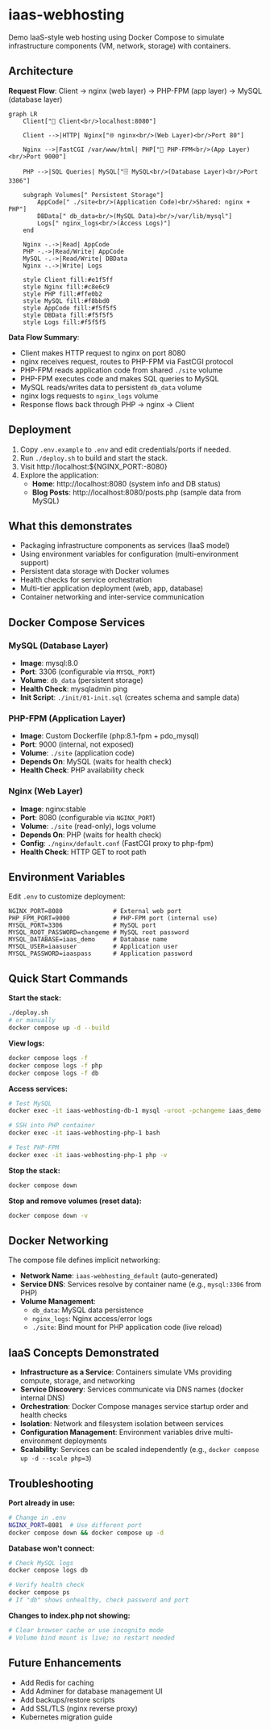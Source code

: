 # iaas-webhosting

Demo IaaS-style web hosting using Docker Compose to simulate infrastructure components (VM, network, storage) with containers.

## Architecture

**Request Flow**: Client → nginx (web layer) → PHP-FPM (app layer) → MySQL (database layer)

```mermaid
graph LR
    Client["👤 Client<br/>localhost:8080"]
    
    Client -->|HTTP| Nginx["🌐 nginx<br/>(Web Layer)<br/>Port 80"]
    
    Nginx -->|FastCGI /var/www/html| PHP["🐘 PHP-FPM<br/>(App Layer)<br/>Port 9000"]
    
    PHP -->|SQL Queries| MySQL["🗄️ MySQL<br/>(Database Layer)<br/>Port 3306"]
    
    subgraph Volumes[" Persistent Storage"]
        AppCode[" ./site<br/>(Application Code)<br/>Shared: nginx + PHP"]
        DBData[" db_data<br/>(MySQL Data)<br/>/var/lib/mysql"]
        Logs[" nginx_logs<br/>(Access Logs)"]
    end
    
    Nginx -.->|Read| AppCode
    PHP -.->|Read/Write| AppCode
    MySQL -.->|Read/Write| DBData
    Nginx -.->|Write| Logs
    
    style Client fill:#e1f5ff
    style Nginx fill:#c8e6c9
    style PHP fill:#ffe0b2
    style MySQL fill:#f8bbd0
    style AppCode fill:#f5f5f5
    style DBData fill:#f5f5f5
    style Logs fill:#f5f5f5
```

**Data Flow Summary**:
- Client makes HTTP request to nginx on port 8080
- nginx receives request, routes to PHP-FPM via FastCGI protocol
- PHP-FPM reads application code from shared `./site` volume
- PHP-FPM executes code and makes SQL queries to MySQL
- MySQL reads/writes data to persistent `db_data` volume
- nginx logs requests to `nginx_logs` volume
- Response flows back through PHP → nginx → Client

## Deployment

1. Copy `.env.example` to `.env` and edit credentials/ports if needed.
2. Run `./deploy.sh` to build and start the stack.
3. Visit http://localhost:${NGINX_PORT:-8080}
4. Explore the application:
   - **Home**: http://localhost:8080 (system info and DB status)
   - **Blog Posts**: http://localhost:8080/posts.php (sample data from MySQL)

## What this demonstrates

- Packaging infrastructure components as services (IaaS model)
- Using environment variables for configuration (multi-environment support)
- Persistent data storage with Docker volumes
- Health checks for service orchestration
- Multi-tier application deployment (web, app, database)
- Container networking and inter-service communication

## Docker Compose Services

### MySQL (Database Layer)
- **Image**: mysql:8.0
- **Port**: 3306 (configurable via `MYSQL_PORT`)
- **Volume**: `db_data` (persistent storage)
- **Health Check**: mysqladmin ping
- **Init Script**: `./init/01-init.sql` (creates schema and sample data)

### PHP-FPM (Application Layer)
- **Image**: Custom Dockerfile (php:8.1-fpm + pdo_mysql)
- **Port**: 9000 (internal, not exposed)
- **Volume**: `./site` (application code)
- **Depends On**: MySQL (waits for health check)
- **Health Check**: PHP availability check

### Nginx (Web Layer)
- **Image**: nginx:stable
- **Port**: 8080 (configurable via `NGINX_PORT`)
- **Volume**: `./site` (read-only), logs volume
- **Depends On**: PHP (waits for health check)
- **Config**: `./nginx/default.conf` (FastCGI proxy to php-fpm)
- **Health Check**: HTTP GET to root path

## Environment Variables

Edit `.env` to customize deployment:

```env
NGINX_PORT=8080              # External web port
PHP_FPM_PORT=9000            # PHP-FPM port (internal use)
MYSQL_PORT=3306              # MySQL port
MYSQL_ROOT_PASSWORD=changeme # MySQL root password
MYSQL_DATABASE=iaas_demo     # Database name
MYSQL_USER=iaasuser          # Application user
MYSQL_PASSWORD=iaaspass      # Application password
```

## Quick Start Commands

**Start the stack:**
```bash
./deploy.sh
# or manually
docker compose up -d --build
```

**View logs:**
```bash
docker compose logs -f
docker compose logs -f php
docker compose logs -f db
```

**Access services:**
```bash
# Test MySQL
docker exec -it iaas-webhosting-db-1 mysql -uroot -pchangeme iaas_demo

# SSH into PHP container
docker exec -it iaas-webhosting-php-1 bash

# Test PHP-FPM
docker exec -it iaas-webhosting-php-1 php -v
```

**Stop the stack:**
```bash
docker compose down
```

**Stop and remove volumes (reset data):**
```bash
docker compose down -v
```

## Docker Networking

The compose file defines implicit networking:
- **Network Name**: `iaas-webhosting_default` (auto-generated)
- **Service DNS**: Services resolve by container name (e.g., `mysql:3306` from PHP)
- **Volume Management**:
  - `db_data`: MySQL data persistence
  - `nginx_logs`: Nginx access/error logs
  - `./site`: Bind mount for PHP application code (live reload)

## IaaS Concepts Demonstrated

- **Infrastructure as a Service**: Containers simulate VMs providing compute, storage, and networking
- **Service Discovery**: Services communicate via DNS names (docker internal DNS)
- **Orchestration**: Docker Compose manages service startup order and health checks
- **Isolation**: Network and filesystem isolation between services
- **Configuration Management**: Environment variables drive multi-environment deployments
- **Scalability**: Services can be scaled independently (e.g., `docker compose up -d --scale php=3`)

## Troubleshooting

**Port already in use:**
```bash
# Change in .env
NGINX_PORT=8081  # Use different port
docker compose down && docker compose up -d
```

**Database won't connect:**
```bash
# Check MySQL logs
docker compose logs db

# Verify health check
docker compose ps
# If "db" shows unhealthy, check password and port
```

**Changes to index.php not showing:**
```bash
# Clear browser cache or use incognito mode
# Volume bind mount is live; no restart needed
```

## Future Enhancements

- Add Redis for caching
- Add Adminer for database management UI
- Add backups/restore scripts
- Add SSL/TLS (nginx reverse proxy)
- Kubernetes migration guide
